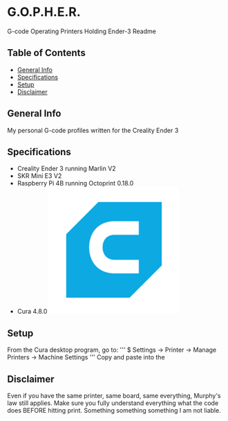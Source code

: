 # G.O.P.H.E.R.
G-code Operating Printers Holding Ender-3 Readme

## Table of Contents
* [General Info](#general-info)
* [Specifications](#specifications)
* [Setup](#setup)
* [Disclaimer](#disclaimer)

## General Info
My personal G-code profiles written for the Creality Ender 3

## Specifications
* Creality Ender 3 running Marlin V2
* SKR Mini E3 V2
* Raspberry Pi 4B running Octoprint 0.18.0
* Cura 4.8.0
![Algorithm schema](Cura_Logo.png)

## Setup
From the Cura desktop program, go to:
'''
$ Settings -> Printer -> Manage Printers -> Machine Settings
'''
Copy and paste into the 

## Disclaimer
Even if you have the same printer, same board, same everything, Murphy's law still applies. Make sure you fully understand everything what the code does BEFORE hitting print. Something something something I am not liable.